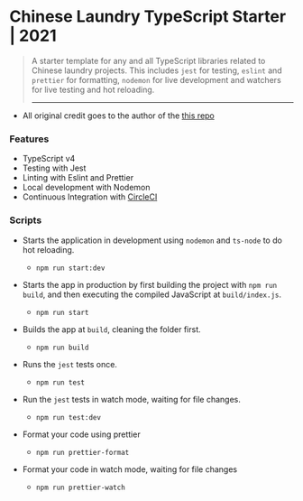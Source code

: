 # Chinese Laundry TypeScript Starter | 2021
> A starter template for any and all TypeScript libraries related to Chinese laundry projects. This
> includes `jest` for testing, `eslint` and `prettier` for formatting, `nodemon` for live development
> and watchers for live testing and hot reloading.
> ___

- All original credit goes to the author of the [this repo](https://github.com/stemmlerjs/simple-typescript-starter)

### Features
- TypeScript v4
- Testing with Jest
- Linting with Eslint and Prettier
- Local development with Nodemon
- Continuous Integration with [CircleCI](https://app.circleci.com/pipelines/github/jason-napolitano/Typescript-Starter?invite=false)

### Scripts

- Starts the application in development using `nodemon` and `ts-node` to do hot reloading.
   - `npm run start:dev`

- Starts the app in production by first building the project with `npm run build`, and then executing the compiled JavaScript at `build/index.js`.
   - `npm run start`

- Builds the app at `build`, cleaning the folder first.
   - `npm run build`

- Runs the `jest` tests once.
   - `npm run test`

- Run the `jest` tests in watch mode, waiting for file changes.
   - `npm run test:dev`

- Format your code using prettier
   - `npm run prettier-format`

- Format your code in watch mode, waiting for file changes
   - `npm run prettier-watch`

